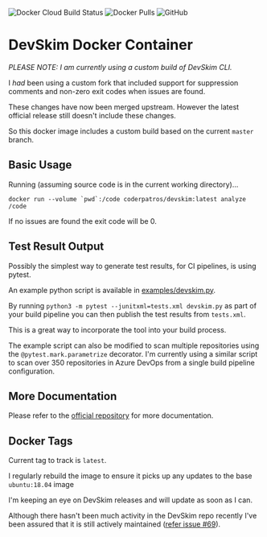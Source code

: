 ![Docker Cloud Build Status](https://img.shields.io/docker/cloud/build/coderpatros/devskim)
![Docker Pulls](https://img.shields.io/docker/pulls/coderpatros/devskim.svg)
![GitHub](https://img.shields.io/github/license/coderpatros/docker-devskim)


# DevSkim Docker Container

_PLEASE NOTE: I am currently using a custom build of DevSkim CLI._

I _had_ been using a custom fork that included support for suppression comments
and non-zero exit codes when issues are found.

These changes have now been merged upstream. However the latest official
release still doesn't include these changes.

So this docker image includes a custom build based on the current `master`
branch.

## Basic Usage

Running (assuming source code is in the current working directory)...

    docker run --volume `pwd`:/code coderpatros/devskim:latest analyze /code

If no issues are found the exit code will be 0.

## Test Result Output

Possibly the simplest way to generate test results, for CI pipelines, is using pytest.

An example python script is available in [examples/devskim.py](examples/devskim.py).

By running `python3 -m pytest --junitxml=tests.xml devskim.py` as part of your
build pipeline you can then publish the test results from `tests.xml`.

This is a great way to incorporate the tool into your build process.

The example script can also be modified to scan multiple repositories using the
`@pytest.mark.parametrize` decorator. I'm currently using a similar script to
scan over 350 repositories in Azure DevOps from a single build pipeline
configuration.

## More Documentation

Please refer to the [official repository](https://github.com/microsoft/devskim)
for more documentation.

## Docker Tags

Current tag to track is `latest`.

I regularly rebuild the image to ensure it picks up any updates to the base
`ubuntu:18.04` image

I'm keeping an eye on DevSkim releases and will update as soon as I can.

Although there hasn't been much activity in the DevSkim repo recently I've
been assured that it is still actively maintained ([refer issue #69](https://github.com/microsoft/DevSkim/issues/69)).
